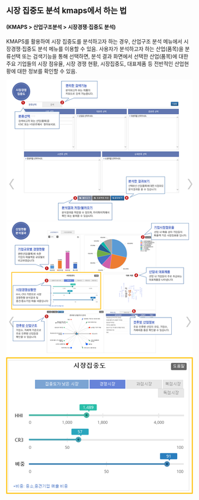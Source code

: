 ## 시장 집중도 분석 kmaps에서 하는 법

#### (KMAPS > 산업구조분석 > 시장경쟁·집중도 분석)
KMAPS를 활용하여 시장 집중도를 분석하고자 하는 경우, 산업구조 분석 메뉴에서 시장경쟁·집중도 분석 메뉴를 이용할 수 있음. 사용자가 분석하고자 하는 산업(품목)을 분류선택 또는 검색기능을 통해 선택하면, 분석 결과 화면에서 선택한 산업(품목)에 대한 주요 기업들의 시장 점유율, 시장 경쟁 현황, 시장집중도, 대표제품 등 전반적인 산업현황에 대한 정보를 확인할 수 있음.

![](images/Q8_5_2_1.png)
![](images/Q8_5_2_2.png)
![](images/Q8_5_2_3.png)
